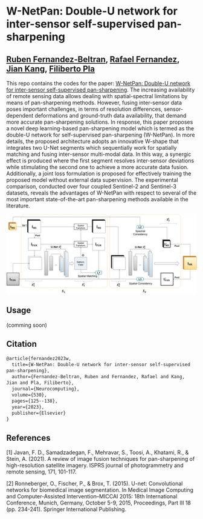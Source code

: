 # W-NetPan: Double-U network for inter-sensor self-supervised pan-sharpening

[Ruben Fernandez-Beltran](https://scholar.google.es/citations?user=pdzJmcQAAAAJ&hl=es), [Rafael Fernandez](https://ieeexplore.ieee.org/author/37088757738), [Jian Kang](https://github.com/jiankang1991), [Filiberto Pla](https://scholar.google.es/citations?user=mSSPcAMAAAAJ&hl=es)
---

This repo contains the codes for the paper: [W-NetPan: Double-U network for inter-sensor self-supervised pan-sharpening](https://www.sciencedirect.com/science/article/pii/S0925231223001339). The increasing availability of remote sensing data allows dealing with spatial-spectral limitations by means of pan-sharpening methods. However, fusing inter-sensor data poses important challenges, in terms of resolution differences, sensor-dependent deformations and ground-truth data availability, that demand more accurate pan-sharpening solutions. In response, this paper proposes a novel deep learning-based pan-sharpening model which is termed as the double-U network for self-supervised pan-sharpening (W-NetPan). In more details, the proposed architecture adopts an innovative W-shape that integrates two U-Net segments which sequentially work for spatially matching and fusing inter-sensor multi-modal data. In this way, a synergic effect is produced where the first segment resolves inter-sensor deviations while stimulating the second one to achieve a more accurate data fusion. Additionally, a joint loss formulation is proposed for effectively training the proposed model without external data supervision. The experimental comparison, conducted over four coupled Sentinel-2 and Sentinel-3 datasets, reveals the advantages of W-NetPan with respect to several of the most important state-of-the-art pan-sharpening methods available in the literature.


![alt text](./proposed.png)


## Usage

(comming soon)

<!-- `./codes/create_model_regression.m` is the proposed 3D-CNN. -->

<!-- `./codes/RUN_3dcnn.m` is a sample of the main script. -->


## Citation

```
@article{fernandez2023w,
  title={W-NetPan: Double-U network for inter-sensor self-supervised pan-sharpening},
  author={Fernandez-Beltran, Ruben and Fernandez, Rafael and Kang, Jian and Pla, Filiberto},
  journal={Neurocomputing},
  volume={530},
  pages={125--138},
  year={2023},
  publisher={Elsevier}
}
```


## References

[1] Javan, F. D., Samadzadegan, F., Mehravar, S., Toosi, A., Khatami, R., & Stein, A. (2021). A review of image fusion techniques for pan-sharpening of high-resolution satellite imagery. ISPRS journal of photogrammetry and remote sensing, 171, 101-117.

[2] Ronneberger, O., Fischer, P., & Brox, T. (2015). U-net: Convolutional networks for biomedical image segmentation. In Medical Image Computing and Computer-Assisted Intervention–MICCAI 2015: 18th International Conference, Munich, Germany, October 5-9, 2015, Proceedings, Part III 18 (pp. 234-241). Springer International Publishing.
